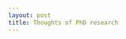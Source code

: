 ```yaml
---
layout: post
title: Thoughts of PhD research
---
```

<!--stackedit_data:
eyJoaXN0b3J5IjpbMTQ1OTY2Nzk5Nl19
-->